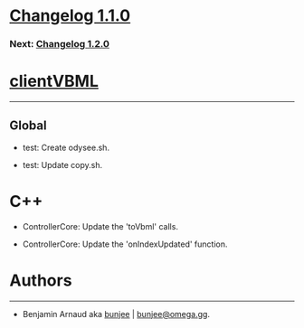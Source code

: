# [Changelog 1.1.0](https://omega.gg/MotionMonkey/changes/1.1.0.html)

### Next: [Changelog 1.2.0](1.2.0.html)

# [clientVBML](https://omega.gg/clientVBML)
---

## Global

- test: Create odysee.sh.

- test: Update copy.sh.


# C++

- ControllerCore: Update the 'toVbml' calls.

- ControllerCore: Update the 'onIndexUpdated' function.


# Authors
---

- Benjamin Arnaud aka [bunjee](https://bunjee.me) | <bunjee@omega.gg>.
